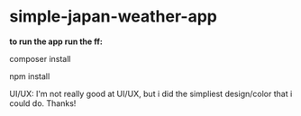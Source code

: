 # simple-japan-weather-app

**to run the app run the ff:**
<p>composer install</p>
<p>npm install</p>

UI/UX:
I'm not really good at UI/UX, but i did the simpliest design/color that i could do. Thanks!
